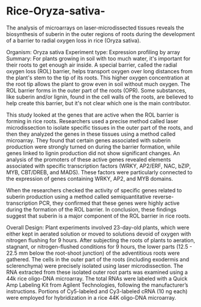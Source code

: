 # Rice-Oryza-sativa-
The analysis of microarrays on laser-microdissected tissues reveals the biosynthesis of suberin in the outer regions of roots during the development of a barrier to radial oxygen loss in rice (Oryza sativa).

Organism:	Oryza sativa
Experiment type: 	Expression profiling by array
Summary: For plants growing in soil with too much water, it's important for their roots to get enough air inside. A special barrier, called the radial oxygen loss (ROL) barrier, helps transport oxygen over long distances from the plant's stem to the tip of its roots. This higher oxygen concentration at the root tip allows the plant to grow even in soil without much oxygen. The ROL barrier forms in the outer part of the roots (OPR). Some substances, like suberin and/or lignin, found in the cell walls of the roots, are believed to help create this barrier, but it's not clear which one is the main contributor.

This study looked at the genes that are active when the ROL barrier is forming in rice roots. Researchers used a precise method called laser microdissection to isolate specific tissues in the outer part of the roots, and then they analyzed the genes in these tissues using a method called microarray. They found that certain genes associated with suberin production were strongly turned on during the barrier formation, while genes linked to lignin production did not show significant changes. An analysis of the promoters of these active genes revealed elements associated with specific transcription factors (WRKY, AP2/ERF, NAC, bZIP, MYB, CBT/DREB, and MADS). These factors were particularly connected to the expression of genes containing WRKY, AP2, and MYB domains.

When the researchers checked the activity of specific genes related to suberin production using a method called semiquantitative reverse-transcription PCR, they confirmed that these genes were highly active during the formation of the ROL barrier. In conclusion, these findings suggest that suberin is a major component of the ROL barrier in rice roots.

Overall Design: Plant experiments involved 23-day-old plants, which were either kept in aerated solution or moved to solutions devoid of oxygen with nitrogen flushing for 9 hours. After subjecting the roots of plants to aeration, stagnant, or nitrogen-flushed conditions for 9 hours, the lower parts (12.5 - 22.5 mm below the root-shoot junction) of the adventitious roots were gathered. The cells in the outer part of the roots (including exodermis and sclerenchyma) were precisely isolated using laser microdissection. The RNA extracted from these isolated outer root parts was examined using a 44k rice oligo-DNA microarray. The total RNAs were labeled with a Quick Amp Labeling Kit from Agilent Technologies, following the manufacturer’s instructions. Portions of Cy5-labeled and Cy3-labeled cRNA (10 ng each) were employed for hybridization in a rice 44K oligo-DNA microarray.



